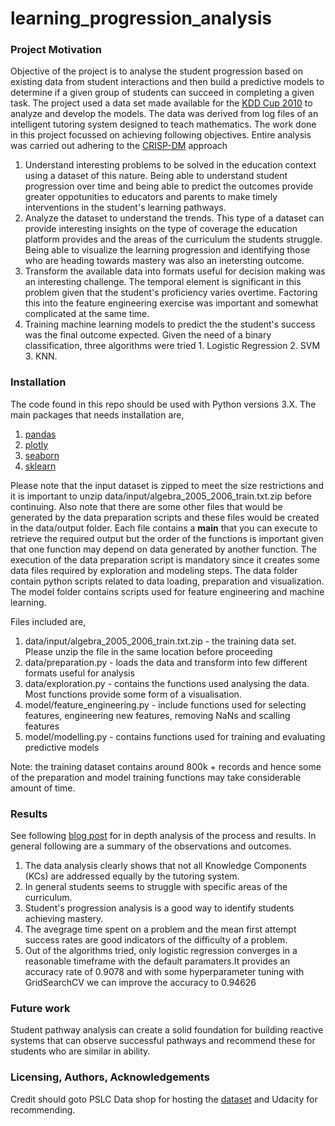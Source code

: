 # learning_progression_analysis
### Project Motivation
Objective of the project is to analyse the student progression based on existing data from student interactions and then build a predictive models to determine if a given group of students can succeed in completing a given task. The project used a data set made available for the [KDD Cup 2010](https://pslcdatashop.web.cmu.edu/KDDCup/rules.jsp) to analyze and develop the models. The data was derived from log files of an intelligent tutoring system designed to teach mathematics. The work done in this project focussed on achieving following objectives. Entire analysis was carried out adhering to the [CRISP-DM](https://en.wikipedia.org/wiki/Cross-industry_standard_process_for_data_mining) approach
1. Understand interesting problems to be solved in the education context using a dataset of this nature. Being able to understand student progression over time and being able to predict the outcomes provide greater oppotunities to educators and parents to make timely interventions in the student's learning pathways.
2. Analyze the dataset to understand the trends. This type of a dataset can provide interesting insights on the type of coverage the education platform provides and the areas of the curriculum the students struggle. Being able to visualize the learning progression and identifying those who are heading towards mastery was also an inetersting outcome.
3. Transform the available data into formats useful for decision making was an interesting challenge. The temporal element is significant in this problem given that the student's proficiency varies overtime. Factoring this into the feature engineering exercise was important and somewhat complicated at the same time.
4. Training machine learning models to predict the the student's success was the final outcome expected. Given the need of a binary classification, three algorithms were tried 1. Logistic Regression 2. SVM 3. KNN.  


### Installation
The code found in this repo should be used with Python versions 3.X. The main packages that needs installation are,
1. [pandas](https://pandas.pydata.org/)
2. [plotly](https://plotly.com/python/getting-started/)
3. [seaborn](https://seaborn.pydata.org/)
4. [sklearn](https://scikit-learn.org/stable/)

Please note that the input dataset is zipped to meet the size restrictions and it is important to unzip data/input/algebra_2005_2006_train.txt.zip before continuing. Also note that there are some other files that would be generated by the data preparation scripts and these files would be created in the data/output folder. Each file contains a __main__ that you can execute to retrieve the required output but the order of the functions is important given that one function may depend on data generated by another function. The execution of the data preparation script is mandatory since it creates some data files required by exploration and modeling steps.
The data folder contain python scripts related to data loading, preparation and visualization. The model folder contains scripts used for feature engineering and machine learning.

Files included are,
1. data/input/algebra_2005_2006_train.txt.zip - the training data set. Please unzip the file in the same location before proceeding
2. data/preparation.py - loads the data and transform into few different formats useful for analysis
3. data/exploration.py - contains the functions used analysing the data. Most functions provide some form of a visualisation. 
4. model/feature_engineering.py - include functions used for selecting features, engineering new features, removing NaNs and scalling features
5. model/modelling.py - contains functions used for training and evaluating predictive models

Note: the training dataset contains around 800k + records and hence some of the preparation and model training functions may take considerable amount of time. 


### Results
See following [blog post]() for in depth analysis of the process and results.
In general following are a summary of the observations and outcomes.
1. The data analysis clearly shows that not all Knowledge Components (KCs) are addressed equally by the tutoring system.
2. In general students seems to struggle with specific areas of the curriculum. 
3. Student's progression analysis is a good way to identify students achieving mastery. 
4. The avegrage time spent on a problem and the mean first attempt success rates are good indicators of the difficulty of a problem.
5. Out of the algorithms tried, only logistic regression converges in a reasonable timeframe with the default paramaters.It provides an accuracy rate of 0.9078 and with some hyperparameter tuning with GridSearchCV we can improve the accuracy to 0.94626

### Future work
Student pathway analysis can create a solid foundation for building reactive systems that can observe successful pathways and recommend these for students who are similar in ability. 

### Licensing, Authors, Acknowledgements
Credit should goto PSLC Data shop for hosting the [dataset](https://pslcdatashop.web.cmu.edu/KDDCup/rules.jsp) and Udacity for recommending. 
